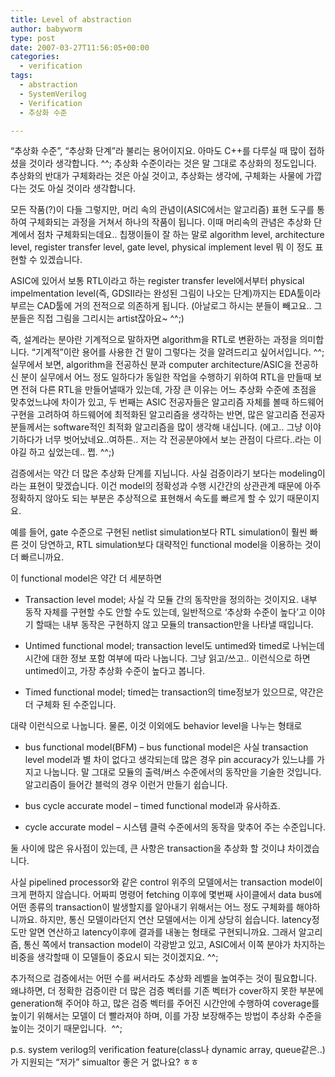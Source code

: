 ```yaml
---
title: Level of abstraction
author: babyworm
type: post
date: 2007-03-27T11:56:05+00:00
categories:
  - verification
tags:
  - abstraction
  - SystemVerilog
  - Verification
  - 추상화 수준

---
```

&#8220;추상화 수준&#8221;, &#8220;추상화 단계&#8221;라 불리는 용어이지요. 아마도 C++를 다루실 때 많이 접하셨을 것이라 생각합니다. ^^; 추상화 수준이라는 것은 말 그대로 추상화의 정도입니다. 추상화의 반대가 구체화라는 것은 아실 것이고, 추상화는 생각에, 구체화는 사물에 가깝다는 것도 아실 것이라 생각합니다.

모든 작품(?)이 다들 그렇지만, 머리 속의 관념이(ASIC에서는 알고리즘) 표현 도구를 통하여 구체화되는 과정을 거쳐서 하나의 작품이 됩니다. 이때 머리속의 관념은 추상화 단계에서 점차 구체화되는데요.. 칩쟁이들이 잘 하는 말로 algorithm level, architecture level, register transfer level, gate level, physical implement level 뭐 이 정도 표현할 수 있겠습니다. 

ASIC에 있어서 보통 RTL이라고 하는 register transfer level에서부터 physical impelmentation level(즉, GDSII라는 완성된 그림이 나오는 단계)까지는 EDA툴이라 부르는 CAD툴에 거의 전적으로 의존하게 됩니다. (아날로그 하시는 분들이 빼고요.. 그 분들은 직접 그림을 그리시는 artist잖아요~ ^^;)

즉, 설계라는 분야란 기계적으로 말하자면 algorithm을 RTL로 변환하는 과정을 의미합니다. &#8220;기계적&#8221;이란 용어를 사용한 건 말이 그렇다는 것을 알려드리고 싶어서입니다. ^^;  
실무에서 보면, algorithm을 전공하신 분과 computer architecture/ASIC을 전공하신 분이 실무에서 어느 정도 일하다가 동일한 작업을 수행하기 위하여 RTL을 만들때 보면 전혀 다른 RTL을 만들어낼때가 있는데, 가장 큰 이유는 어느 추상화 수준에 초점을 맞추었느냐에 차이가 있고, 두 번째는 ASIC 전공자들은 알고리즘 자체를 볼때 하드웨어 구현을 고려하여 하드웨어에 최적화된 알고리즘을 생각하는 반면, 많은 알고리즘 전공자 분들께서는 software적인 최적화 알고리즘을 많이 생각해 내십니다. (에고.. 그냥 이야기하다가 너무 벗어났네요..여하튼.. 저는 각 전공분야에서 보는 관점이 다르다..라는 이야길 하고 싶었는데.. 쩝. ^^;)

검증에서는 약간 더 많은 추상화 단계를 지닙니다. 사실 검증이라기 보다는 modeling이라는 표현이 맞겠습니다. 이건 model의 정확성과 수행 시간간의 상관관계 때문에 아주 정확하지 않아도 되는 부분은 추상적으로 표현해서 속도를 빠르게 할 수 있기 때문이지요. 

예를 들어, gate 수준으로 구현된 netlist simulation보다 RTL simulation이 훨씬 빠른 것이 당연하고, RTL simulation보다 대략적인 functional model을 이용하는 것이 더 빠르니까요. 

이 functional model은 약간 더 세분하면

  * Transaction level model; 사실 각 모듈 간의 동작만을 정의하는 것이지요. 내부 동작 자체를 구현할 수도 안할 수도 있는데, 일반적으로 &#8216;추상화 수준이 높다&#8217;고 이야기 할때는 내부 동작은 구현하지 않고 모듈의 transaction만을 나타낼 때입니다. 
  
  * Untimed functional model; transaction level도 untimed와 timed로 나뉘는데 시간에 대한 정보 포함 여부에 따라 나눕니다. 그냥 읽고/쓰고.. 이런식으로 하면 untimed이고, 가장 추상화 수준이 높다고 봅니다. 
  
  * Timed functional model; timed는 transaction의 time정보가 있으므로, 약간은 더 구체화 된 수준입니다. 

대략 이런식으로 나눕니다. 물론, 이것 이외에도 behavior level을 나누는 형태로

  * bus functional model(BFM) &#8211; bus functional model은 사실 transaction level model과 별 차이 없다고 생각되는데 많은 경우 pin accuracy가 있느냐를 가지고 나눕니다. 말 그대로 모듈의 출력/버스 수준에서의 동작만을 기술한 것입니다. 알고리즘이 들어간 블럭의 경우 이런거 만들기 쉽습니다.&nbsp; 
  
  * bus cycle accurate model &#8211; timed functional model과 유사하죠.
  
  * cycle accurate model &#8211; 시스템 클럭 수준에서의 동작을 맞추어 주는 수준입니다. 

둘 사이에 많은 유사점이 있는데, 큰 사항은 transaction을 추상화 할 것이냐 차이겠습니다. 

사실 pipelined processor와 같은 control 위주의 모델에서는 transaction model이 크게 편하지 않습니다. 어짜피 명령어 fetching 이후에 몇번째 사이클에서 data bus에 어떤 종류의 transaction이 발생할지를 알아내기 위해서는 어느 정도 구체화를 해야하니까요. 하지만, 통신 모델이라던지 연산 모델에서는 이게 상당히 쉽습니다. latency정도만 알면 연산하고 latency이후에 결과를 내놓는 형태로 구현되니까요. 그래서 알고리즘, 통신 쪽에서 transaction model이 각광받고 있고, ASIC에서 이쪽 분야가 차지하는 비중을 생각할때 이 모델들이 중요시 되는 것이겠지요. ^^;

추가적으로 검증에서는 어떤 수를 써서라도 추상화 레벨을 높여주는 것이 필요합니다. 왜냐하면, 더 정확한 검증이란 더 많은 검증 벡터를 기존 벡터가 cover하지 못한 부분에 generation해 주어야 하고, 많은 검증 벡터를 주어진 시간안에 수행하여 coverage를 높이기 위해서는 모델이 더 빨라져야 하며, 이를 가장 보장해주는 방법이 추상화 수준을 높이는 것이기 때문입니다.&nbsp; ^^;

p.s. system verilog의 verification feature(class나 dynamic array, queue같은..)가 지원되는 &#8220;저가&#8221; simualtor 좋은 거 없나요? ㅎㅎ
